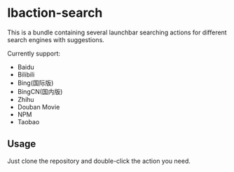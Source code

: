 # lbaction-search

This is a bundle containing several launchbar searching actions for different search engines with suggestions.

Currently support:

- Baidu
- Bilibili
- Bing(国际版)
- BingCN(国内版)
- Zhihu
- Douban Movie
- NPM
- Taobao

## Usage

Just clone the repository and double-click the action you need.
